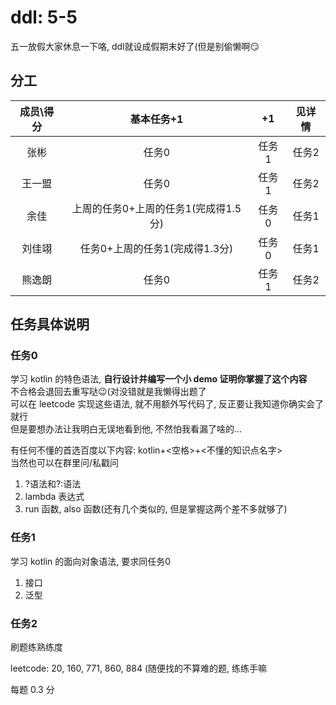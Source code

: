 
# ddl: 5-5

五一放假大家休息一下咯, ddl就设成假期末好了(但是别偷懒啊😏

## 分工

| 成员\得分 |              基本任务+1              |  +1   | 见详情 |
| :-------: | :----------------------------------: | :---: | :----: |
|   张彬    |                任务0                 | 任务1 | 任务2  |
|  王一盟   |                任务0                 | 任务1 | 任务2  |
|   余佳    | 上周的任务0+上周的任务1(完成得1.5分) | 任务0 | 任务1  |
|  刘佳翊   |    任务0+上周的任务1(完成得1.3分)    | 任务0 | 任务1  |
|  熊逸朗   |                任务0                 | 任务1 | 任务2  |

## 任务具体说明

### 任务0

学习 kotlin 的特色语法, **自行设计并编写一个小 demo 证明你掌握了这个内容**  
不合格会退回去重写哒😉(对没错就是我懒得出题了  
可以在 leetcode 实现这些语法, 就不用额外写代码了, 反正要让我知道你确实会了就行  
但是要想办法让我明白无误地看到他, 不然怕我看漏了啥的...

有任何不懂的首选百度以下内容: kotlin+<空格>+<不懂的知识点名字>  
当然也可以在群里问/私戳问

1. ?语法和?:语法
2. lambda 表达式
3. run 函数, also 函数(还有几个类似的, 但是掌握这两个差不多就够了)

### 任务1

学习 kotlin 的面向对象语法, 要求同任务0

1. 接口
2. 泛型

### 任务2

刷题练熟练度

leetcode: 20, 160, 771, 860, 884 (随便找的不算难的题, 练练手嘛

每题 0.3 分